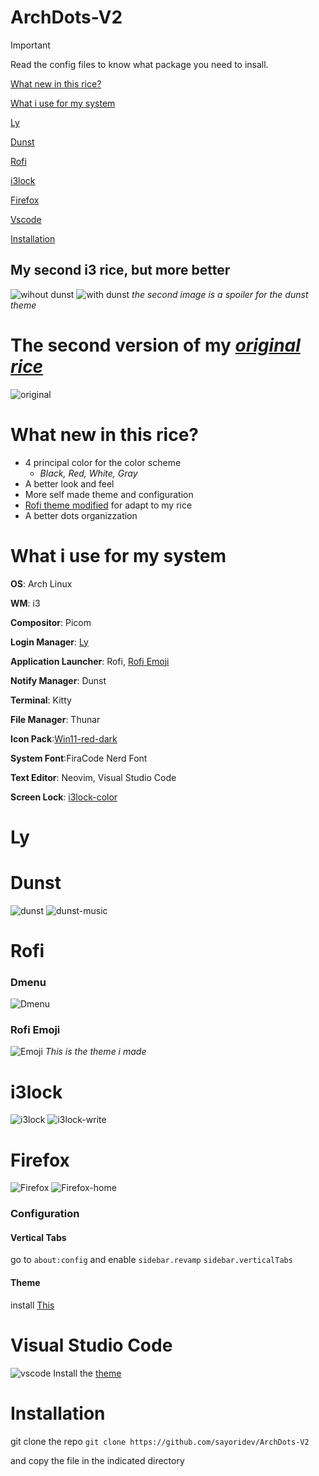 # ArchDots-V2

> [!IMPORTANT]
> Read the config files to know what package you need to insall.

[What new in this rice?](#what-new-in-this-rice)

[What i use for my system](#what-i-use-for-my-system)

[Ly](#ly)

[Dunst](#dunst)

[Rofi](#rofi)

[i3lock](#i3lock)

[Firefox](#firefox)

[Vscode](#visual-studio-code)

[Installation](#installation)

## My second i3 rice, but more better
![wihout dunst](Image/without%20dunst.png)
![with dunst](Image/with%20dunst.png)
*the second image is a spoiler for the dunst theme*

# The second version of my *[original rice](https://github.com/sayoridev/ArchDots)*
![original](Image/original.png)


# What new in this rice?
- 4 principal color for the color scheme
  - *Black, Red, White, Gray*
- A better look and feel
- More self made theme and configuration
- [Rofi theme modified](https://github.com/adi1090x/rofi) for adapt to my rice
- A better dots organizzation

# What i use for my system
**OS**: Arch Linux

**WM**: i3

**Compositor**: Picom

**Login Manager**: [Ly](https://github.com/fairyglade/ly)

**Application Launcher**: Rofi, [Rofi Emoji](https://github.com/Mange/rofi-emoji)

**Notify Manager**: Dunst

**Terminal**: Kitty

**File Manager**: Thunar

**Icon Pack**:[Win11-red-dark](https://www.gnome-look.org/p/1546069)

**System Font**:FiraCode Nerd Font

**Text Editor**: Neovim, Visual Studio Code

**Screen Lock**: [i3lock-color](https://github.com/Raymo111/i3lock-color)

# Ly

# Dunst
![dunst](Image/dunst.png)
![dunst-music](Image/dunst%20musica.png)

# Rofi
### Dmenu
![Dmenu](Image/rofi.png)
### Rofi Emoji
![Emoji](Image/rofi%20emoji.png)
*This is the theme i made*

# i3lock
![i3lock](Image/i3lock.png)
![i3lock-write](Image/i3lock%20write.png)


# Firefox
![Firefox](Image/firefox.png)
![Firefox-home](Image/firefox-home.png)
### Configuration
#### Vertical Tabs
go to ```about:config``` and enable ```sidebar.revamp``` ```sidebar.verticalTabs```
#### Theme
install [This](https://addons.mozilla.org/en-US/firefox/addon/black21/?utm_content=addons-manager-reviews-link&utm_medium=firefox-browser&utm_source=firefox-browser)

# Visual Studio Code
![vscode](Image/vscode.png)
Install the [theme](https://marketplace.visualstudio.com/items?itemName=Jaakko.black)

# Installation
git clone the repo
```git clone https://github.com/sayoridev/ArchDots-V2```

and copy the file in the indicated directory